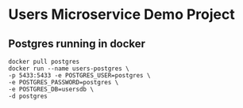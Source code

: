 # Users Microservice Demo Project

## Postgres running in docker

```
docker pull postgres
docker run --name users-postgres \
-p 5433:5433 -e POSTGRES_USER=postgres \ 
-e POSTGRES_PASSWORD=postgres \ 
-e POSTGRES_DB=usersdb \
-d postgres
```
